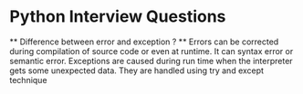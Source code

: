 # Python Interview Questions

** Difference between error and exception ? **
    Errors can be corrected during compilation of source code or even at runtime. It can syntax error or semantic error. Exceptions are caused during run time when the interpreter gets some unexpected data. They are handled using try and except technique